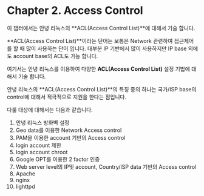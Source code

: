 # Chapter 2. Access Control

이 챕터에서는 안녕 리눅스의 **ACL(Access Control List)**에 대해서 기술 합니다.

**ACL(Access Control List)**이라는 단어는 보통은 Network 관련하여 접근제어를 할 때 많이 사용하는 단어 입니다. 대부분 IP 기반에서 많이 사용하지만 IP base 외에도 account base의 ACL도 가능 합니다.

여기서는 안녕 리눅스를 이용하여 다양한 **ACL(Access Control List)** 설정 기법에 대해서 기술 합니다.

안녕 리눅스의 **ACL(Access Control List)**의 특징 중의 하나는 국가/ISP base의 control에 대해서 적극적으로 지원을 한다는 점입니다.

다룰 대상에 대해서는 다음과 같습니다.

1. 안녕 리눅스 방화벽 설정
2. Geo data를 이용한 Network Access control
3. PAM을 이용한 account 기반의 Access control
  1. login account 제한
  2. login account chroot
  3. Google OPT를 이용한 2 factor 인증
4. Web server level의 IP및 account, Country/ISP data 기반의 Access control
  1. Apache
  2. nginx
  3. lighttpd
